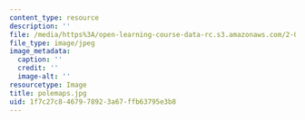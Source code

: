 ```yaml
---
content_type: resource
description: ''
file: /media/https%3A/open-learning-course-data-rc.s3.amazonaws.com/2-003-modeling-dynamics-and-control-i-spring-2005/1f7c27c8467978923a67ffb63795e3b8_polemaps.jpg
file_type: image/jpeg
image_metadata:
  caption: ''
  credit: ''
  image-alt: ''
resourcetype: Image
title: polemaps.jpg
uid: 1f7c27c8-4679-7892-3a67-ffb63795e3b8
---
```

